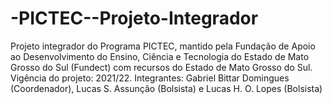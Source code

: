 # -PICTEC--Projeto-Integrador
Projeto integrador do Programa PICTEC, mantido pela Fundação de Apoio ao Desenvolvimento do Ensino, Ciência e Tecnologia do Estado de Mato Grosso do Sul (Fundect) com recursos do Estado de Mato Grosso do Sul. Vigência do projeto: 2021/22. Integrantes: Gabriel Bittar Domingues (Coordenador), Lucas S. Assunção (Bolsista) e Lucas H. O. Lopes (Bolsista)
